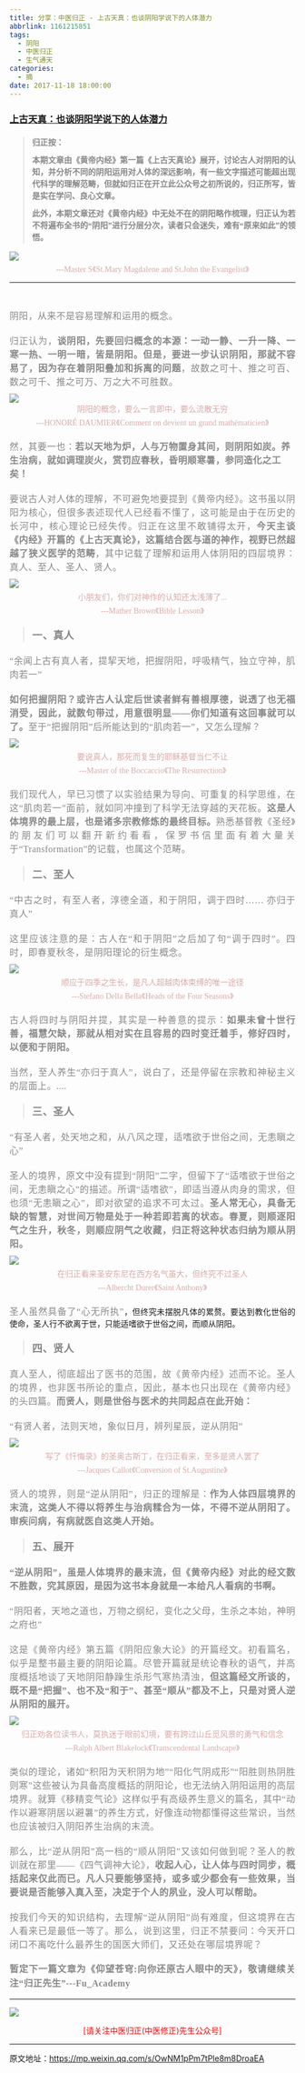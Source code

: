 ```yaml
---
title: 分享：中医归正 - 上古天真：也谈阴阳学说下的人体潜力
abbrlink: 1161215851
tags:
  - 阴阳
  - 中医归正
  - 生气通天
categories:
  - 摘
date: 2017-11-18 18:00:00
---
```

###  [上古天真：也谈阴阳学说下的人体潜力](https://mp.weixin.qq.com/s/OwNM1pPm7tPle8m8DroaEA "跳转至原文")

<div class="rich_media_content ">
                    <blockquote><p style="margin-top: 20px;white-space: normal;text-align: justify;line-height: 1.5em;margin-bottom: 10px;"><strong style="font-family: 仿宋;font-size: 14px;color: rgb(62, 62, 62);max-width: 100%;box-sizing: border-box !important;word-wrap: break-word !important;"><span style="max-width: 100%;color: rgb(136, 136, 136);box-sizing: border-box !important;word-wrap: break-word !important;">归正按：</span></strong></p><p style="white-space: normal;text-align: justify;line-height: 1.5em;margin-top: 10px;margin-bottom: 10px;"><strong style="font-family: 仿宋;font-size: 14px;color: rgb(62, 62, 62);max-width: 100%;box-sizing: border-box !important;word-wrap: break-word !important;"><span style="max-width: 100%;color: rgb(136, 136, 136);box-sizing: border-box !important;word-wrap: break-word !important;">本期文章由《黄帝内经》第一篇《上古天真论》展开，讨论古人对阴阳的认知，并分析不同的阴阳运用对人体的深远影响，有一些文字描述可能超出现代科学的理解范畴，但就如归正在开立此公众号之初所说的，归正所写，皆是实在学问、良心文章。</span></strong></p><p style="white-space: normal;text-align: justify;line-height: 1.5em;margin-bottom: 10px;margin-top: 10px;"><strong style="font-family: 仿宋;font-size: 14px;color: rgb(62, 62, 62);max-width: 100%;box-sizing: border-box !important;word-wrap: break-word !important;"><span style="max-width: 100%;color: rgb(136, 136, 136);box-sizing: border-box !important;word-wrap: break-word !important;">此外，本期文章还对《黄帝内经》中无处不在的阴阳略作梳理，归正认为若不将遍布全书的“阴阳”进行分层分次，读者只会迷失，难有“原来如此”的领悟。</span></strong></p></blockquote><p style="white-space: normal;text-align: center;line-height: 1.5em;margin-top: 10px;margin-bottom: 5px;"><img style="clear: both; display: block; margin:auto;" src="https://ws1.sinaimg.cn/large/8bf740e1gy1flmbyvwxsfj20br0gqwrt.jpg" data-copyright="0" class="" data-ratio="1.4231678486997636" data-w="423" style="text-align: center;"  /></p><p style="text-align: center;line-height: normal;margin-bottom: 10px;margin-top: 5px;"><span style="color: rgb(215, 171, 169);font-family: 仿宋;font-size: 14px;">---Master S</span><span style="color: rgb(215, 171, 169);font-family: 仿宋;font-size: 14px;">《St.Mary Magdalene and St.John the Evangelist》</span></p><hr  /><p style="text-align: center;line-height: normal;"><span style="color: rgb(215, 171, 169);font-family: 仿宋;font-size: 14px;"></span><br  /></p><p style="margin-top: 5px;margin-bottom: 5px;white-space: normal;text-align: justify;line-height: normal;"><span style="color: rgb(136, 136, 136);font-family: 仿宋;font-size: 16px;letter-spacing: 0.5px;">阴阳，从来不是容易理解和运用的概念。</span><br  /></p><p style="margin-top: 20px;text-align: justify;margin-bottom: 10px;"><span style="font-family:仿宋;font-size:16px;"><span style="color: rgb(136, 136, 136);font-family: 仿宋;font-size: 16px;letter-spacing: 0.5px;text-align: justify;">归正认为，<strong>谈阴阳，先要回归概念的本源：一动一静、一升一降、一寒一热、一明一暗，皆是阴阳。但是，要进一步认识阴阳，那就不容易了，因为存在着阴阳叠加和拆离的问题</strong>，故数之可十、推之可百、数之可千、推之可万、万之大不可胜数。</span></span></p><p style="text-align: center;margin-top: 10px;margin-bottom: 5px;line-height: normal;"><img style="clear: both; display: block; margin:auto;" src="https://ws1.sinaimg.cn/large/8bf740e1gy1flmbzle3ddj20k00fqne6.jpg" class="" data-ratio="0.7864293659621802" data-w="899"  /><span style="color:#d7aba9;font-family:仿宋;"><span style="font-size: 14px;">阴阳的概念，要么一言即中，要么流散无穷</span></span></p><p style="margin-top: 5px;white-space: normal;text-align: center;line-height: normal;margin-bottom: 20px;"><span style="color: rgb(215, 171, 169);font-family: 仿宋;font-size: 14px;">---HONORÉ DAUMIER</span><span style="color: rgb(215, 171, 169);font-family: 仿宋;font-size: 14px;">《Comment on devient un grand mathématicien》</span><br  /></p><p style="margin-bottom: 20px;margin-top: 20px;"><span style="text-align: justify;font-family: 仿宋;font-size: 16px;"><span style="color: rgb(136, 136, 136);letter-spacing: 0.5px;">然，其要一也：</span></span><strong style="text-align: justify;"><span style="font-family:仿宋;font-size:16px;"><span style="color: rgb(136, 136, 136);letter-spacing: 0.5px;">若以天地为炉，人与万物置身其间，则阴阳如炭。养生治病，就如调理炭火，赏罚应春秋，昏明顺寒暑，参同造化之工矣！</span></span></strong><br  /></p><p style="margin-top: 20px;text-align: justify;margin-bottom: 10px;"><span style="font-family:仿宋;font-size:16px;"><span style="color: rgb(136, 136, 136);font-family: 仿宋;font-size: 16px;letter-spacing: 0.5px;text-align: justify;">要说古人对人体的理解，不可避免地要提到《黄帝内经》。这书虽以阴阳为核心，但很多表述现代人已经看不懂了，这可能是由于在历史的长河中，核心理论已经失传。归正在这里不敢铺得太开，<strong>今天主谈《内经》开篇的《上古天真论》，这篇结合医与道的神作，视野已然超越了狭义医学的范畴</strong>，其中记载了理解和运用人体阴阳的四层境界：真人、至人、圣人、贤人。</span></span></p><p style="text-align: justify;margin-top: 10px;margin-bottom: 5px;line-height: normal;"><img style="clear: both; display: block; margin:auto;" src="https://ws1.sinaimg.cn/large/8bf740e1gy1flmbzzr7y1j20k00ew7k4.jpg" class="" data-ratio="0.7445923460898503" data-w="1202"  /></p><p style="text-align: center;margin-bottom: 5px;margin-top: 5px;"><span style="font-size: 14px;color: rgb(215, 171, 169);font-family: 仿宋;text-align: center;">小朋友们，你们对神作的认知还太浅薄了...</span></p><p style="margin-top: 5px;margin-bottom: 20px;white-space: normal;text-align: center;line-height: normal;"><span style="color: rgb(215, 171, 169);font-family: 仿宋;font-size: 14px;">---Mather Brown</span><span style="color: rgb(215, 171, 169);font-family: 仿宋;font-size: 14px;">《Bible Lesson》</span></p><blockquote><p style="margin-bottom: 20px;margin-top: 20px;text-align: justify;"><strong><span style="color: rgb(136, 136, 136);letter-spacing: 0.5px;text-align: justify;font-family: 仿宋;font-size: 18px;">一、真人</span></strong></p></blockquote><p style="margin-bottom: 20px;margin-top: 20px;text-align: justify;"><span style="font-family:仿宋;font-size:16px;"><span style="color: rgb(136, 136, 136);font-family: 仿宋;font-size: 16px;letter-spacing: 0.5px;text-align: justify;">“余闻上古有真人者，提挈天地，把握阴阳，呼吸精气，独立守神，肌肉若一”</span></span></p><p style="margin-top: 20px;text-align: justify;margin-bottom: 10px;"><strong><span style="font-family:仿宋;font-size:16px;"><span style="color: rgb(136, 136, 136);font-family: 仿宋;font-size: 16px;letter-spacing: 0.5px;text-align: justify;">如何把握阴阳？或许古人认定后世读者鲜有善根厚德，说透了也无福消受，因此，就数句带过，用意很明显——你们知道有这回事就可以了。</span></span></strong><span style="font-family:仿宋;font-size:16px;"><span style="color: rgb(136, 136, 136);font-family: 仿宋;font-size: 16px;letter-spacing: 0.5px;text-align: justify;">至于“把握阴阳”后所能达到的“肌肉若一”，又怎么理解？</span></span></p><p style="text-align: center;margin-top: 10px;margin-bottom: 5px;"><img style="clear: both; display: block; margin:auto;" src="https://ws1.sinaimg.cn/large/8bf740e1gy1flmc0c1sv1j20f70jqdx7.jpg" data-copyright="0" class="" data-ratio="1.2979890310786106" data-w="547" style="width: 417px;height: 542px;"  /></p><p style="margin-bottom: 5px;white-space: normal;text-align: center;margin-top: 5px;line-height: normal;"><span style="color:#d7aba9;font-family:仿宋;"><span style="font-size: 14px;">要说真人，那死而复生的耶稣基督当仁不让</span></span></p><p style="margin-top: 5px;white-space: normal;text-align: center;line-height: normal;margin-bottom: 20px;"><span style="color: rgb(215, 171, 169);font-family: 仿宋;font-size: 14px;">---Master of the Boccaccio</span><span style="color: rgb(215, 171, 169);font-family: 仿宋;font-size: 14px;">《The Resurrection》</span></p><p style="margin-bottom: 20px;text-align: justify;margin-top: 20px;"><span style="font-family:仿宋;font-size:16px;"><span style="color: rgb(136, 136, 136);font-family: 仿宋;font-size: 16px;letter-spacing: 0.5px;text-align: justify;">我们现代人，早已习惯了以实验结果为导向、可重复的科学思维，在这“肌肉若一”面前，就如同冲撞到了科学无法穿越的天花板。<strong>这是人体境界的最上层，也是诸多</strong></span></span><strong style="color: rgb(136, 136, 136);font-family: 仿宋;font-size: 16px;letter-spacing: 0.5px;">宗教修炼的最终目标。</strong><span style="color: rgb(136, 136, 136);font-family: 仿宋;font-size: 16px;letter-spacing: 0.5px;">熟悉基督教《圣经》的朋友们可以翻开新约看看，保罗书信里面有着大量关于“Transformation”的记载，也属这个范畴。</span></p><blockquote><p style="margin-bottom: 20px;margin-top: 20px;text-align: justify;"><span style="font-size: 18px;"><strong><span style="color: rgb(136, 136, 136);font-family: 仿宋;letter-spacing: 0.5px;text-align: justify;">二、至人</span></strong></span></p></blockquote><p style="margin-bottom: 20px;margin-top: 20px;text-align: justify;"><span style="font-family:仿宋;font-size:16px;"><span style="color: rgb(136, 136, 136);font-family: 仿宋;font-size: 16px;letter-spacing: 0.5px;text-align: justify;">“中古之时，有至人者，淳德全道，和于阴阳，调于四时……&nbsp;亦归于真人”</span></span></p><p style="margin-top: 20px;text-align: justify;margin-bottom: 10px;"><span style="font-family:仿宋;font-size:16px;"><span style="color: rgb(136, 136, 136);font-family: 仿宋;font-size: 16px;letter-spacing: 0.5px;text-align: justify;">这里应该注意的是：古人在“和于阴阳”之后加了句“调于四时”。四时，即春夏秋冬，是阴阳理论的衍生概念。</span></span></p><p style="text-align: justify;margin-top: 10px;margin-bottom: 5px;"><img style="clear: both; display: block; margin:auto;" src="https://ws1.sinaimg.cn/large/8bf740e1gy1flmc0nrkxoj20k002wacs.jpg" data-copyright="0" class="" data-ratio="0.14453125" data-w="1280"  /></p><p style="text-align: center;margin-bottom: 5px;margin-top: 5px;line-height: normal;"><span style="font-size: 14px;color: rgb(215, 171, 169);font-family: 仿宋;text-align: center;">顺应于四季之生长，是</span><span style="font-size: 14px;color: rgb(215, 171, 169);font-family: 仿宋;text-align: center;">凡人超越肉体束缚的唯一途径</span></p><p style="margin-top: 5px;margin-bottom: 20px;white-space: normal;text-align: center;line-height: normal;"><span style="color: rgb(215, 171, 169);font-family: 仿宋;font-size: 14px;">---Stefano Della Bella</span><span style="color: rgb(215, 171, 169);font-family: 仿宋;font-size: 14px;">《Heads of the Four Seasons》</span></p><p style="margin-bottom: 20px;margin-top: 20px;text-align: justify;"><span style="font-family:仿宋;font-size:16px;"><span style="color: rgb(136, 136, 136);font-family: 仿宋;font-size: 16px;letter-spacing: 0.5px;text-align: justify;">古人将四时与阴阳并提，其实是一种善意的提示：<strong>如果未曾十世行善，福慧欠缺，那就从相对实在且容易的四时变迁着手，修好四时，以便和于阴阳。</strong></span></span></p><p style="margin-bottom: 20px;margin-top: 20px;text-align: justify;"><span style="font-family:仿宋;font-size:16px;"><span style="color: rgb(136, 136, 136);font-family: 仿宋;font-size: 16px;letter-spacing: 0.5px;text-align: justify;">当然，至人养生“亦归于真人”，说白了，还是停留在宗教和神秘主义的层面上。....</span></span></p><blockquote><p style="margin-bottom: 20px;margin-top: 20px;text-align: justify;"><strong><span style="color: rgb(136, 136, 136);letter-spacing: 0.5px;text-align: justify;font-family: 仿宋;font-size: 18px;">三、圣人</span></strong></p></blockquote><p style="margin-bottom: 20px;margin-top: 20px;text-align: justify;"><span style="font-family:仿宋;font-size:16px;"><span style="color: rgb(136, 136, 136);font-family: 仿宋;font-size: 16px;letter-spacing: 0.5px;text-align: justify;">“有圣人者，处天地之和，从八风之理，适嗜欲于世俗之间，无恚瞋之心”</span></span></p><p style="margin-top: 20px;text-align: justify;margin-bottom: 10px;"><span style="font-family:仿宋;font-size:16px;"><span style="color: rgb(136, 136, 136);font-family: 仿宋;font-size: 16px;letter-spacing: 0.5px;text-align: justify;">圣人的境界，原文中没有提到“阴阳”二字，但留下了“适嗜欲于世俗之间，无恚瞋之心”的描述。所谓“适嗜欲”，即适当遵从肉身的需求，但也须“无恚瞋之心”，即对欲望的追求不可太过。<strong>圣人常无心，具备无缺的智慧，对世间万物是处于一种若即若离的状态。</strong><strong>春夏，则顺逐阳气之生升，秋冬，则顺应阴气之收藏，归正将这种状态归纳为顺从阴阳。</strong></span></span></p><p style="text-align: justify;margin-top: 10px;margin-bottom: 5px;"><img style="clear: both; display: block; margin:auto;" src="https://ws1.sinaimg.cn/large/8bf740e1gy1flmc12vr1ij20k00do7k3.jpg" class="" data-ratio="0.68359375" data-w="1280"  /></p><p style="margin-bottom: 5px;white-space: normal;text-align: center;margin-top: 5px;line-height: normal;"><span style="color:#d7aba9;font-family:仿宋;"><span style="font-size: 14px;">在归正看来圣安东尼在西方名气虽大，但终究不过圣人</span></span></p><p style="margin-top: 5px;white-space: normal;text-align: center;line-height: normal;margin-bottom: 20px;"><span style="color: rgb(215, 171, 169);font-family: 仿宋;font-size: 14px;">---<span style="color: rgb(215, 171, 169);font-family: 仿宋;font-size: 14px;">Albercht Durer</span></span><span style="color: rgb(215, 171, 169);font-family: 仿宋;font-size: 14px;">《Saint Anthony》</span></p><p style="margin-bottom: 20px;margin-top: 20px;text-align: justify;"><span style="font-family:仿宋;font-size:16px;"><span style="color: rgb(136, 136, 136);font-family: 仿宋;font-size: 16px;letter-spacing: 0.5px;text-align: justify;">圣人虽然具备了“心无所执”</span></span>，但终究未摆脱凡体的累赘。要达到教化世俗的使命，圣人行不欲离于世，只能适嗜欲于世俗之间，而顺从阴阳。</p><blockquote><p style="margin-bottom: 20px;margin-top: 20px;text-align: justify;"><span style="font-size: 18px;"><strong><span style="color: rgb(136, 136, 136);font-family: 仿宋;letter-spacing: 0.5px;text-align: justify;">四、贤人</span></strong></span></p></blockquote><p style="margin-bottom: 20px;margin-top: 20px;text-align: justify;"><span style="font-family:仿宋;font-size:16px;"><span style="color: rgb(136, 136, 136);font-family: 仿宋;font-size: 16px;letter-spacing: 0.5px;text-align: justify;">真人至人，彻底超出了医书的范围，故《黄帝内经》述而不论。圣人的境界，也非医书所论的重点，因此，基本也只出现在《黄帝内经》的头四篇。<strong>而贤人，则是世俗与医术的共同起点在此开始：</strong></span></span></p><p style="margin-top: 20px;text-align: justify;margin-bottom: 10px;"><span style="font-family:仿宋;font-size:16px;"><span style="color: rgb(136, 136, 136);font-family: 仿宋;font-size: 16px;letter-spacing: 0.5px;text-align: justify;">“有贤人者，法则天地，象似日月，辨列星辰，逆从阴阳”</span></span></p><p style="text-align: center;margin-top: 10px;margin-bottom: 5px;"><img style="clear: both; display: block; margin:auto;" src="https://ws1.sinaimg.cn/large/8bf740e1gy1flmc1htz99j20k00oxb10.jpg" data-copyright="0" class="" data-ratio="1.2453580901856764" data-w="754" style="text-align: center;width: 418px;height: 521px;"  /></p><p style="margin-bottom: 5px;text-align: center;line-height: normal;margin-top: 5px;"><span style="font-size: 14px;color: rgb(215, 171, 169);font-family: 仿宋;text-align: center;">写了《忏悔录》的圣奥古斯丁，在归正看来，至多是贤人罢了</span></p><p style="margin-top: 5px;margin-bottom: 20px;white-space: normal;text-align: center;line-height: normal;"><span style="color: rgb(215, 171, 169);font-family: 仿宋;font-size: 14px;">---Jacques Callot</span><span style="color: rgb(215, 171, 169);font-family: 仿宋;font-size: 14px;">《Conversion of St.Augustine》</span></p><p style="margin-bottom: 20px;text-align: justify;margin-top: 20px;"><span style="font-family:仿宋;font-size:16px;"><span style="color: rgb(136, 136, 136);font-family: 仿宋;font-size: 16px;letter-spacing: 0.5px;text-align: justify;">贤人的境界，则是“逆从阴阳”，归正的理解是：<strong>作为人体四层境界的末流，这类人不得以将养生与治病糅合为一体，不得不逆从阴阳了。审疾问病，有病就医自这类人开始。</strong></span></span></p><blockquote><p style="margin-bottom: 20px;margin-top: 20px;text-align: justify;"><span style="font-size: 18px;"><strong><span style="color: rgb(136, 136, 136);font-family: 仿宋;letter-spacing: 0.5px;text-align: justify;">五、展开</span></strong></span></p></blockquote><p style="margin-bottom: 20px;margin-top: 20px;text-align: justify;"><strong><span style="font-family:仿宋;font-size:16px;"><span style="color: rgb(136, 136, 136);font-family: 仿宋;font-size: 16px;letter-spacing: 0.5px;text-align: justify;">“逆从阴阳”，虽是人体境界的最末流，但《黄帝内经》对此的经文数不胜数，究其原因，是因为这书本身就是一本给凡人看病的书啊。</span></span></strong></p><p style="margin-bottom: 20px;margin-top: 20px;text-align: justify;"><span style="font-family:仿宋;font-size:16px;"><span style="color: rgb(136, 136, 136);font-family: 仿宋;font-size: 16px;letter-spacing: 0.5px;text-align: justify;">“阴阳者，天地之道也，万物之纲纪，变化之父母，生杀之本始，神明之府也”</span></span></p><p style="margin-top: 20px;text-align: justify;margin-bottom: 10px;"><span style="font-family:仿宋;font-size:16px;"><span style="color: rgb(136, 136, 136);font-family: 仿宋;font-size: 16px;letter-spacing: 0.5px;text-align: justify;">这是《黄帝内经》第五篇《阴阳应象大论》的开篇经文。初看篇名，似乎是整书最主要的阴阳论篇。尽管开篇就是统论春秋的语气，并高度概括地谈了天地阴阳静躁生杀形气寒热清浊，<strong>但这篇经文所谈的，既不是“把握”、也不及“和于”、甚至“顺从”都及不上，只是对贤人逆从阴阳的展开。</strong></span></span></p><p style="text-align: justify;margin-top: 10px;margin-bottom: 5px;"><img style="clear: both; display: block; margin:auto;" src="https://ws1.sinaimg.cn/large/8bf740e1gy1flt5e4s4v0j20k00auan0.jpg" data-copyright="0" class="" data-ratio="0.5421875" data-w="1280"  /></p><p style="margin-top: 5px;margin-bottom: 5px;white-space: normal;text-align: center;line-height: normal;"><span style="font-size: 14px;color: rgb(215, 171, 169);font-family: 仿宋;">归正劝各位读书人，莫执迷于眼前幻境，要有跨过山丘觅风景的勇气和信念</span></p><p style="margin-top: 5px;margin-bottom: 20px;white-space: normal;text-align: center;line-height: normal;"><span style="color: rgb(215, 171, 169);font-family: 仿宋;font-size: 14px;">---Ralph Albert Blakelock</span><span style="color: rgb(215, 171, 169);font-family: 仿宋;font-size: 14px;">《Transcendental Landscape》</span></p><p style="margin-bottom: 20px;margin-top: 20px;text-align: justify;"><span style="font-family:仿宋;font-size:16px;"><span style="color: rgb(136, 136, 136);font-family: 仿宋;font-size: 16px;letter-spacing: 0.5px;text-align: justify;">类似的理论，诸如“积阳为天积阴为地”“阳化气阴成形”“阳胜则热阴胜则寒”这些被认为具备高度概括的阴阳论，也无法纳入阴阳运用的高层境界。就算《移精变气论》这样似乎有高级养生意义的篇名，其中“动作以避寒阴居以避暑”的养生方式，好像连动物都懂得</span></span><span style="color: rgb(136, 136, 136);font-family: 仿宋;font-size: 16px;letter-spacing: 0.5px;">这些常识</span><span style="color: rgb(136, 136, 136);font-family: 仿宋;font-size: 16px;letter-spacing: 0.5px;">，当然也应该被归入阴阳养生治病的末流。</span></p><p style="margin-bottom: 20px;margin-top: 20px;text-align: justify;"><span style="font-family:仿宋;font-size:16px;"><span style="color: rgb(136, 136, 136);font-family: 仿宋;font-size: 16px;letter-spacing: 0.5px;text-align: justify;">那么，比“逆从阴阳”高一档的“顺从阴阳”又该如何做到呢？圣人的教训就在那里——《四气调神大论》，<strong>收起人心，让人体与四时同步，概括起来仅此而已。凡人只要能够坚持，或多或少都会有一些效果，当要说是否能够入真入至，决定于个人的夙业，没人可以帮助。</strong></span></span></p><p style="margin-bottom: 20px;margin-top: 20px;text-align: justify;"><span style="font-family:仿宋;font-size:16px;"><span style="color: rgb(136, 136, 136);font-family: 仿宋;font-size: 16px;letter-spacing: 0.5px;text-align: justify;">按我们今天的知识结构，去理解“逆从阴阳”尚有难度，但这境界在古人看来已是最低一等了。那么，</span></span><span style="color: rgb(136, 136, 136);font-family: 仿宋;font-size: 16px;letter-spacing: 0.5px;text-align: justify;">说到这里，归正不禁要问：</span><span style="color: rgb(136, 136, 136);font-family: 仿宋;font-size: 16px;letter-spacing: 0.5px;text-align: justify;">今天开口闭口不离吃什么最养生的国医大师们，又还处在哪层境界呢？</span></p><p style="margin-top: 20px;text-align: justify;margin-bottom: 10px;"><span style="color: rgb(136, 136, 136);font-family: 仿宋;font-size: 16px;letter-spacing: 0.5px;text-align: justify;"><strong style="font-size: 16px;text-align: justify;white-space: normal;color: rgb(136, 136, 136);font-family: 仿宋;"><span style="line-height: 1.6;">暂定下一篇文章为《</span></strong></span><strong style="color: rgb(136, 136, 136);font-family: 仿宋;font-size: 16px;letter-spacing: 0.5px;"><span style="line-height: 1.6;">仰望苍穹:向你还原古人眼中的天</span></strong><strong style="color: rgb(136, 136, 136);font-family: 仿宋;font-size: 16px;letter-spacing: 0.5px;"><span style="line-height: 1.6;">》，敬请继续关注“归正先生”---Fu_Academy</span></strong></p><hr  />
					<img style="clear: both; display: block; margin:auto;" src="https://ws1.sinaimg.cn/mw690/8bf740e1gy1fgqt1hfuomj20hs0bzmyp.jpg" /><p style="text-align: center; color: red">[请关注中医归正(中医修正)先生公众号]</p><hr />
                </div>



原文地址：https://mp.weixin.qq.com/s/OwNM1pPm7tPle8m8DroaEA
